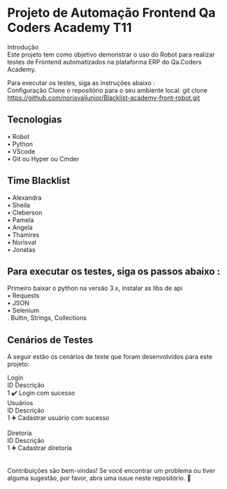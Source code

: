 # Projeto de Automação Frontend Qa Coders Academy T11

Introdução <br/>
Este projeto tem como objetivo demonstrar o uso do Robot  para realizar testes de Frontend automatizados na plataforma ERP do Qa.Coders Academy. 

Para executar os testes, siga as instruções abaixo : <br>
Configuração
Clone o repositório para o seu ambiente local:
git clone https://github.com/norisvaljunior/Blacklist-academy-front-robot.git

## Tecnologias
• Robot <br/>
• Python<br/>
• VScode<br/>
• Git ou Hyper ou Cmder<br/>

## Time Blacklist
• Alexandra <br/>
• Sheila<br/>
• Cleberson<br/>
• Pamela<br/>
• Angela<br/>
• Thamires <br/>
• Norisval<br/>
• Jonatas<br/>

## Para executar os testes, siga os passos abaixo :<br/>
Primeiro baixar o python na versão 3.x, instalar as libs de api <br/>
• Requests<br/>
• JSON<br/>
• Selenium<br/>
  .  Bultin, Strings, Collections

## Cenários de Testes
A seguir estão os cenários de teste que foram desenvolvidos para este projeto:

Login<br/>
ID    Descrição<br/>
1	✔️ Login com sucesso
<br/>
Usuários<br/>
ID	Descrição<br/>
1	➕ Cadastrar usuário com sucesso<br/>
<br/>
Diretoria<br/>
ID	Descrição<br/>
1	➕ Cadastrar diretoria<br/>
<br/>
<br/>
Contribuições são bem-vindas! Se você encontrar um problema ou tiver alguma sugestão, por favor, abra uma issue neste repositório. 🚀

